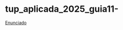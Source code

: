 # tup_aplicada_2025_guia11-

[Enunciado](https://docs.google.com/document/d/1E_ivTM_mPAGjk8Hk0nRaCvNpHniIU7OT/preview)
